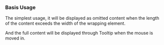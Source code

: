 ### Basis Usage

The simplest usage, it will be displayed as omitted content when the length of the content exceeds the width of the wrapping element.

And the full content will be displayed through Tooltip when the mouse is moved in.
